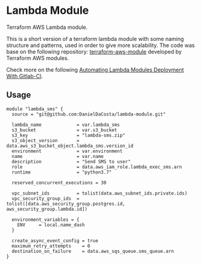 # Lambda Module
Terraform AWS Lambda module.

This is a short version of a terraform lambda module with some naming structure and patterns, used in order to give more scalability. The code was base on the following repository: [terraform-aws-module](https://github.com/terraform-aws-modules/terraform-aws-lambda) developed by Terraform AWS modules.

Check more on the following [Automating Lambda Modules Deployment With Gitlab-CI](https://medium.com/@danieldacosta_75030/automating-lambda-modules-deployment-with-gitlab-ci-b34cc58a7ac0).

## Usage

```
module "lambda_sms" {
  source = "git@github.com:DanielDaCosta/lambda-module.git"

  lambda_name             = var.lambda_sms
  s3_bucket               = var.s3_bucket
  s3_key                  = "lambda-sms.zip"
  s3_object_version       = data.aws_s3_bucket_object.lambda_sms.version_id
  environment             = var.environment
  name                    = var.name
  description             = "Send SMS to user"
  role                    = data.aws_iam_role.lambda_exec_sms.arn
  runtime                 = "python3.7"

  reserved_concurrent_executions = 30

  vpc_subnet_ids          = tolist(data.aws_subnet_ids.private.ids)
  vpc_security_group_ids  = tolist([data.aws_security_group.postgres.id, aws_security_group.lambda.id])

  environment_variables = {
    ENV     = local.name_dash
  }

  create_async_event_config = true
  maximum_retry_attempts    = 0
  destination_on_failure    = data.aws_sqs_queue.sms_queue.arn
}
```

